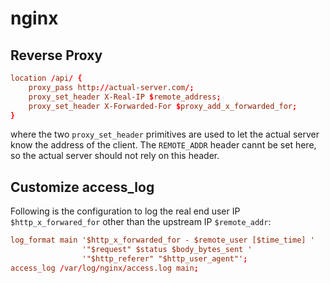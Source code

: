 
# nginx


## Reverse Proxy
```conf
location /api/ {
    proxy_pass http://actual-server.com/;
    proxy_set_header X-Real-IP $remote_address;
    proxy_set_header X-Forwarded-For $proxy_add_x_forwarded_for;
}
```
where the two `proxy_set_header` primitives are used to let the actual server know the address of the client. The `REMOTE_ADDR` header cannt be set here, so the actual server should not rely on this header.


## Customize access_log
Following is the configuration to log the real end user IP `$http_x_forwared_for` other than the upstream IP `$remote_addr`:
```conf
log_format main '$http_x_forwarded_for - $remote_user [$time_time] '
                '"$request" $status $body_bytes_sent '
                '"$http_referer" "$http_user_agent"';
access_log /var/log/nginx/access.log main;
```
